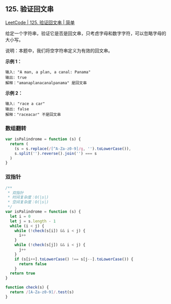 ## 125. 验证回文串

[LeetCode | 125. 验证回文串 | 简单](https://leetcode-cn.com/problems/valid-palindrome/)

给定一个字符串，验证它是否是回文串，只考虑字母和数字字符，可以忽略字母的大小写。

说明：本题中，我们将空字符串定义为有效的回文串。

**示例 1：**

```
输入: "A man, a plan, a canal: Panama"
输出: true
解释："amanaplanacanalpanama" 是回文串
```

**示例 2：**

```
输入: "race a car"
输出: false
解释："raceacar" 不是回文串
```

### 数组翻转

```js
var isPalindrome = function (s) {
  return (
    (s = s.replace(/[^A-Za-z0-9]/g, '').toLowerCase()),
    s.split('').reverse().join('') === s
  )
}
```

### 双指针

```js
/**
 * 双指针
 * 时间复杂度：O(|s|)
 * 空间复杂度：O(|s|)
 */
var isPalindrome = function (s) {
  let i = 0
  let j = s.length - 1
  while (i < j) {
    while (!check(s[i]) && i < j) {
      i++
    }
    while (!check(s[j]) && i < j) {
      j++
    }
    if (s[i++].toLowerCase() !== s[j--].toLowerCase()) {
      return false
    }
  return true
}

function check(s) {
  return /[A-Za-z0-9]/.test(s)
}
```
